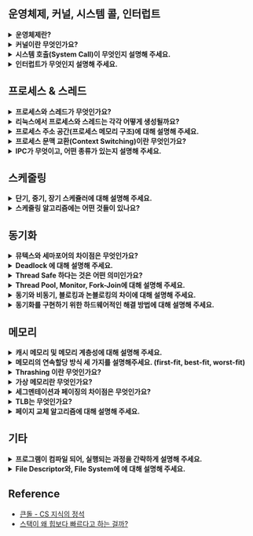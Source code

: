 <!--
<details>
  <summary><b></b></summary>

  ---
  
  <details>
    <summary></summary>
  </details>

  ---
</details>
-->

## 운영체제, 커널, 시스템 콜, 인터럽트

<details>
  <summary><b>운영체제란?</b></summary>

  - 사용자에게 편리한 인터페이스 환경을 제공하고 컴퓨터 시스템의 자원을 효율적으로 관리하는 일종의 소프트웨어입니다.
  - 예를 들어, 관리자 역할을 하는 운영체제의 커널이 프로그램을 메모리에 올려 프로세스로 만들면 일꾼인 CPU가 이를 처리합니다.

  ---

  <details>
    <summary>운영체제가 왜 필요할까요?</summary>

    - 컴퓨터 자원을 보호하기 위해 필요합니다.
      - 운영체제를 통해 자원을 관리하고 접근합니다. 즉, 사용자가 자원에 직접적으로 접근하는 것을 막음으로써 보호합니다.
    - 기능 추가 및 성능 향상을 위해 필요합니다.
      - 운영체제가 있으면 다양한 응용 프로그램을 사용할 수 있습니다. 예를 들어, 운영체제로 성능 향상을 위해 새로운 기능을 쉽게 추가할 수 있습니다.
    - 편리한 인터페이스 환경을 제공받기 위해 필요합니다.
    - 사용 규칙의 역할을 수행하기 위해 필요합니다.
      - 컴퓨터가 발전하면서 여러 작업을 동시에 할 수 있는 컴퓨팅 환경이 조성되어 사용 규칙이 필요해졌습니다.
  </details>  
  <details>
    <summary>운영체제의 역할이 무엇인가요?</summary>

    - 자원 관리 : 효율성
      - 여러 응용 프로그램이 자원을 요청하면 적절한 순서로 배분하고 회수하여 자원을 효율적으로 관리합니다.
      - 예시 : 리소스 관리, I/O 시스템 관리, CPU 관리(스레드에 CPU를 시분할로 할당), 메모리 관리(모든 프로세스에 공평하게 메모리를 할당)
    - 자원 보호 : 안정성
      - 사용자 및 응용 프로그램이 CPU, 메모리 등에 대해 직접 접근하는 것을 막습니다.
    - HW 인터페이스 제공 : 확장성
      - 마우스, 키보드 등을 복잡한 과정없이 사용할 수 있도록 합니다.
    - SW 인터페이스 제공 : 편리성
      - OS를 편리하게 사용하기 위해 제공됩니다.
      - Ex) Window GUI 등
  </details>
  <details>
    <summary>운영체제 종류는 무엇이 있을까요?</summary>

    - 운영체제는 앞단에 어떤 인터페이스를 두냐에 따라 GUI, CUI로 나뉠 수 있습니다.

    - GUI (Graphical User Interface)
      - 그래픽을 사용하여 컴퓨터와 상호 작용하는 인터페이스입니다.
      - 즉, 사용자가 전자 장치와 상호 작용할 수 있도록 하는 사용자 인터페이스의 한 형태입니다.
      - 단순 명령어 창이 아닌 아이콘을 마우스로 클릭하는 등의 단순한 동작으로 컴퓨터와 상호 작용할 수 있도록 해줍니다.
      - Ex) windowOS, macOS 등의 현대의 OS
    - CUI (Character Use Interface)
      - 사용자가 키보드만을 사용하여 문자를 기반으로 컴퓨터와 상호 작용하는 인터페이스입니다.
      - 즉, 그래픽이 아닌 명령어로 처리하는 인터페이스입니다.
      - Ex) MS-DOS (1994년 단종), chatGPT도 CUI라 할 수 있습니다.
  </details>

  ---
</details>
  
<details>
  <summary><b>커널이란 무엇인가요?</b></summary>

  - 운영체제의 핵심 부분이자 시스템 콜 인터페이스를 제공합니다.
  - 예를 들어, 보안, 메모리, 프로세스, 파일 시스템, I/O 디바이스, I/O 요청 관리 등 운영체제의 중추적인 역할을 합니다.

  ---

  <details>
    <summary>커널의 역할은 무엇이 있을까요?</summary>

    - OS의 역할은 OS의 커널이 담당합니다. 즉, OS 역할이 커널 역할이라 할 수 있습니다.
      - CPU 스케줄링 및 프로세스 관리 : CPU를 어떤 프로세스 할당할 지, 혹은 프로세스 생성/삭제/자원 할당/반환을 관리합니다.
      - 메모리 관리 : 한정된 메모리를 어떤 프로세스에 얼만큼 할당할 지 관리합니다.
      - 디스크 파일 관리 : 디스크 파일을 어떤 방법으로 보관할 지 관리합니다.
      - I/O 디바이스 관리 : 마우스, 키보드 등과 같은 I/O 디바이스들과 컴퓨터 간에 데이터를 주고 받는 것을 관리합니다.
  </details>
  <details>
    <summary>운영체제와 커널의 차이점은 무엇인가요?</summary>

    - 운영체제는 시스템 전체를 관리하고 사용자와 응용 프로그램에 다양한 서비스를 제공합니다.
    - 커널은 운영체제의 핵심 부분으로 하드웨어와 직접적으로 상호 작용하여 시스템 기능을 제공하고 관리합니다.
    - 즉, 운영체제 전체가 컴퓨터 부팅 시 반드시 실행되어야 하는 것은 아니지만, 커널은 반드시 실행되어야합니다.
  </details> 
  <details>
    <summary>커널 함수란?</summary>

    - 커널 내부에 있는 여러 함수들을 뜻하는 것으로 네이티브 함수를 말합니다.
    - 이 커널 함수들은 System Call(호출)을 통해 사용자 프로그램이 커널 함수를 호출할 수 있습니다. 
    - 예를 들어, 프로세스를 종료하는 kill() 함수를 호출 시, 시스템 콜을 거쳐 커널 함수가 호출되고 프로세스가 종료됩니다.
    - 이처럼, 커널 함수는 운영 체제의 안정성과 기능에 큰 영향을 미칩니다.
  </details>
  <details>
    <summary>커널 유형은 무엇이 있을까요?</summary>

    - 단일형 구조 커널(모놀리식)
      - 초창기 OS 구조로 기능들이 단일의 모듈로 구성되어 있습니다.
      - 즉, 모든 시스템 서비스를 하나의 큰 프로세스 내에서 실행합니다.
      - Ex) MS-DOS, VMS, 초기 UNIX
      - 장점
        - 모듈 간의 통신 비용이 줄어 효율적인 운영이 가능합니다.
      - 단점
        - 버그나 오류를 처리하기 어렵습니다.
        - 기능 간 상호 의존성이 높아 작은 결함이 시스템 전체로 확산될 수 있습니다.
        - 수정이 어려워 이식성이 낮습니다.
        - 현대의 OS는 크고 복잡해 단일형으로 구현하기 어렵습니다.
    - 계층형 구조 커널
      - 단일형 구조 커널의 발전된 형태로 비슷한 기능의 모듈을 하나의 계층으로 묶어 계층 간의 통신을 통해 OS를 구현한 커널입니다.
      - 장점
        - 버그나 오류가 생길 경우 해당 계층만 수정하면 되기 때문에, 디버깅이 쉽습니다.
        - Window를 비롯한 현대 OS는 이 구조로 구현되어 있습니다.
    - 마이크로 구조 커널
      - 계층형 구조의 접근 방식과 반대로 개발된 커널로 가장 기본적인 기능만 제공합니다.
      - 즉, 최소한의 기능만을 제공하며 대부분 서비스가 사용자 영역에 구현되어 있으며, 
        각 모듈 간의 정보 교환은 프로세스 간 통신을 통해 이루어집니다.
      - 장점
        - 각 모듈이 독립적으로 작동하기 때문에, 하나의 모듈에 문제가 있어도 전체 OS가 멈추지 않습니다.
        - 커널이 가벼워 CPU 용량이 작은 시스템에도 적용이 가능합니다.
  </details> 
  
  ---
</details>
<details>
  <summary><b>시스템 호출(System Call)이 무엇인지 설명해 주세요.</b></summary>

  - 시스템 콜은 OS가 커널에 접근하기 위한 인터페이스입로 소프트웨어 인터럽트인 Trap의 한 종류입니다.
  - 예를 들어, 사용자 프로그램이 OS의 서비스를 받기 위해 커널 함수를 호출할 때, 시스템 콜을 거쳐 호출하도록 설계되어 있습니다.
    - 시스템 콜은 커널 영역의 기능을 사용자 모드가 사용 가능하게 해줍니다.
    - 프로세스가 하드웨어에 접근해서 필요한 기능을 할 수 있게 해줍니다.
    - Ex) 프로세스 관리(생성/삭제 등), 파일 관리, 디바이스 관리, 시간/날짜 관련 시스템, 프로세스 간 통신 등을 위해 시스템 콜을 거쳐 커널 함수 호출합니다.
  - 즉, OS는 다양한 서비스들을 수행하기 위해 하드웨어를 직접 관리하고 응용 프로그램은 OS가 제공하는 인터페이스인 시스템 콜을 통해서만 자원을 사용할 수 있습니다.
  
  ---

  <details>
    <summary>우리가 사용하는 시스템 콜의 예시를 들어주세요. </summary>
    
    - 'open', 'close' : 파일을 열거나 닫는 시스템 콜입니다.
    - 'fork', 'exit' : 프로세스를 생성하거나 종료하는 시스템 콜입니다.
    - 'malloc', 'free' : 메모리를 할당하거나 해제하는 시스템 콜입니다.
  </details> 
  <details>
    <summary>시스템 콜의 장점은 ?</summary>

    - 유저 프로그램이 복잡한 파일 시스템, 프로세스 관리 등의 내부 동작을 몰라도 됩니다.
      - 시스템 콜은 하나의 추상화 계층이기 때문에, 네트워크 통신이나, DB와 같은 낮은 단계의 영역 처리에 대한 부분을 많이 신경쓰지 않고 프로그램을 구현할 수 있습니다.
      - 즉, 유저 프로그램은 시스템 콜을 기반으로 커널과 분리 됩니다.
    - 운영체제의 관리 하에 프로그램이 운영되므로 시스템의 안정성과 보안이 강화됩니다.
      - 예를 들어, 공격자가 만든 카메라 앱 프로그램이 아무런 제약 없이 접근 가능할 때, 카메라에 관련한 메모리 등이 오염되어 의도와는 상관없이 사생활이 노출될 수 있습니다.
      - 반대로, 시스템 콜은 유저 모드에서 시스템 콜로만 커널 모드에 진입할 수 있는 단 하나의 통로 역할을 하기 때문에, 컴퓨터 자원에 대한 직접적인 접근을 차단하여 보호할 수 있습니다.
  </details> 
  <details>
    <summary>시스템 콜이, 운영체제에서 어떤 과정으로 실행되는지 설명해 주세요. </summary>

    1. 사용자 프로세스가 시스템 콜을 호출하면, trap이 걸리면서 mode bit 값이 1에서 0으로 바뀝니다. 즉, 유저모드에서 커널모드가 됩니다.
    2. 이때, 커널은 내부적으로 시스템 콜을 구분하기 위해 기능별로 고유 번호를 할당하고 해당 번호에 제어 루틴의 정의하고 있기 때문에,
       커널은 요청받은 시스템 콜에 대응하는 고유 번호를 확인하고 그에 맞는 서비스 루틴을 호출합니다.
    3. 작업 완료 후 다시 사용자 모드로 전환됩니다. 즉, mode bit도 0에서 1로 바뀝니다.
  </details>  
  <details>
    <summary>운영체제의 Dual Mode에 대해 설명해 주세요.</summary>

    - 운영체제를 보호하기 위한 기법입니다. 예를 들어, 사용자에게 시스템 자원에 대한 제한을 걸지 않을 경우 사용자가 중요한 HW 자원을 망가뜨리 위험이 생기는데, 이를 보호하기 위한 기법입니다.
    - 이는 `mode bit`를 참고해서 유저 모드와 커널 모드로 구분합니다. 이때, mode bit가 1이면 유저 모드이고 0이면 커널 모드입니다.
      - 유저 모드(mode bit 1) : 유저가 접근할 수 있는 영역을 제한적으로 둬서 컴퓨터 자원에 함수로 침범하지 못하는 모드입니다.
      - 커널 모드(mode bit 0) : 모든 컴퓨터 자원에 접근할 수 있는 모드입니다.  
  </details>
  <details>
    <summary>시스템 콜 혹은 인터럽트가 발생했을 때, Dual Mode 흐름을 말해보세요.</summary>
  
    1. 유저 모드에서 프로세스가 실행됩니다.
    2. 실행 중 프로세스가 시스템 콜을 호출합니다.
    3. 커널 모드로 전환됩니다.
    4. 작업을 수행합니다.
    5. 작업 완료 후 다시 유저 모드로 전환됩니다.
  </details>
  <details>
    <summary>왜 유저모드와 커널모드를 구분해는 이유가 무엇일까요?</summary>

    - 시스템을 보호하기 위해 구분합니다. 즉, 의도치 않거나 악의적으로 호출을 막아 시스템 내부 데이터를 보호하기 위해 구분합니다.
  </details>  
  <details>
    <summary>서로 다른 시스템 콜을 어떻게 구분할 수 있을까요?</summary>

    - 커널은 내부적으로 각각의 시스템 콜을 구분하기 위해 고유한 이름, 매개변수, 시스템 콜 번호, 시스템 콜 번호에 해당하는 서비스 루틴 등을 가집니다.
      - 시스템 콜 이름(고유) : open, read, write와 같이 고유한 이름
      - 매개변수 : 매개변수의 종류와 값에 따라 시스템 콜이 어떤 동작을 수행하는 지 구분 가능합니다. (Ex) open: 파일 경로와 옵션을 매개변수로 전달, fork: 새로운 프로세스를 생성하는데 필요한 정보를 매개변수로 전달
  </details>  
  <details>
    <summary>우리가 사용하는 Java에서 시스템 콜을 어떻게 사용하는지 자유롭게 설명해주세요. (답변 부족)</summary>

    - Java는 시스템 콜을 사용하기 위해 JNI를 통하여 네이티브 메서드를 활용하는 것으로 알고 있습니다.
  </details> 
  
  ---
</details>

<details>
  <summary><b>인터럽트가 무엇인지 설명해 주세요.</b></summary>

  - 즉각적인 주의가 필요한 이벤트를 나타내는 외부 장치 혹은 SW 내부에서 CPU로 전송하는 신호를 말합니다. 신호를 받은 CPU에서 실행 중인 프로세스를 중단하고 임시로 미리 결정된 위치로 제어권을 전달합니다. 즉, 이벤트가 발생했을 때 CPU가 이에 응답할 수 있도록 합니다. 이는 폴링으로 주변 장치를 주기적으로 확인할 필요가 없어져서 프로세서의 효율성도 향상시킵니다.
  - 쉽게 말해, 인터럽트는 프로그램 실행 도중에 예기치 않은 상황이나 급한 작업이 발생할 경우, 현재 실행 중인 작업을 일시 중단 후, 발생된 상황을 우선처리한 후 실행 중이던 작업으로 복귀해 계속 처리하는 것을 말합니다. 즉, 현재 실행 중인 작업을 즉시 중단하고 발생한 상황에 대한 우선처리가 필요함을 CPU에 알리는 것입니다.

  ---

  <details>
    <summary>인터럽트가 왜 필요할까요?</summary>

    - 대부분의 컴퓨터는 한 개의 CPU를 사용하므로 한 순간에는 하나의 일 밖에 처리할 수 없습니다.
    - 때문에, 어떤 일을 처리하는 도중 우선 순위가 급한 일을 처리할 필요가 있을 때, 대처하기 위해 필요합니다.
  </details>
  <details>
    <summary>트랩(Trap)이란?</summary>

    - 트랩은 SW 인터럽트(=내부 인터럽트, 동기적 인터럽트)를 말합니다.    
    - 이때 SW 인터럽트는 비자발적과 자발적인 System Call로 나뉩니다.
      - Exception(비자발적) : 오버플로, 언더플로, I/O 장치에 의한 인터럽트, 0으로 나눗셈한 경우 등
      - System Call(자발적) : 프로그램이 커널 함수를 호출하는 경우              
  </details>
  <details>
    <summary>인터럽트 핸들러 함수(ISR; Interrupt Service Routine)란?</summary>

    - 인터럽트 발생 시, 이를 핸들링하기 위함 함수를 말합니다.
    - 이는 리눅스에서 `request_irq()`를 통해 인터럽트 핸들러 함수로 등록할 수 있습니다.
  </details>
  <details>
    <summary>인터럽트는 어떻게 처리하나요?</summary>

    1. 프로세스 실행 : CPU가 메모리에 있는 명령어를 순차적으로 실행하다가, 
    2. 인터럽트 요청 : 중간에 HW 혹은 SW 이벤트에 의해 인터럽트 요청 시, 
    3. 프로세스 중단 : CPU가 현재 실행 중인 프로세스를 중단하고 
    4. 상태 보존 : PCB에 해당 작업 상태를 저장합니다.
    5. 서비스 루틴 : Interrupt Vector에서 ISR(Intterrupt Handler)를 찾습니다.
    6. 프로세스 인터럽트 : 찾은 ISR을 수행해 특정 명령어를 실행합니다.
    7. 상태 복원 : 실행 완료 후 상태 복구 명령어가 실행되어 저장해둔 PCB 등을 복원하고 
    8. 실행 재개 : CPU는 다시 메모리에 있는 명령어를 순차적으로 실행합니다. 이때, 이전에 실행 중이던 프로그램이 실행될 수도 있지만, Ready Queue의 가장 앞에 있던 프로그램이 다시 올라갈 수도 있습니다.
      
    - PCB(Process Control Block) : 수행 중이던 PC, 메모리 주소, 레지스터, HW 상태 등이 저장됩니다.
    - PC(Program Counter) : 다음에 실행할 명령어의 주소
    - Interrupt Vector : 인터럽트 유발한 장치를 위한 ISR의 주소 배열. 즉, 인터럽트 핸들러 함수가 모여 있는 곳.
    - ISR(Interrupt Handler Function) : 해당 인터럽트를 처리하기 위한 코드 집합. 즉, 인터럽트를 핸들링하기 위한 함수
      - 만약, ISR을 수행할 때, 우선순위가 더 높은 인터럽트 발생 시, 재귀적으로 과정을 수행합니다.
      - ISR 내에서는 다른 인터럽트가 발생하지 않도록 인터럽트 플래그를 사용해 중첩된 인터럽트를 방지합니다.
    - Context : 프로세스와 관련된 정보의 집합
      - CPU Register Context : CPU(프로세서) 내부에 위치
      - Code & Data, Stack, PCB : 메모리에 위치.
  </details>  
  <details>
    <summary>Polling 방식에 대해 설명해 주세요.</summary>
    
    - 폴링은 특정 주기를 갖고 해당 주기마다 처리를 위한 시그널이 들어왔는지 체크합니다.
      따라서 커널과 같은 인터럽트 핸들러가 필요하지 않습니다.
    - 단, 시스템 리소스를 많이 소비하기 때문에 구현 시, 시스템의 성능 저하 원인이 되기도 합니다.
      따라서 오늘날의 다양한 프로세스를 처리하기에는 적합하지 않습니다.

    - 인터럽트
      - CPU가 아닌 주변의 I/O 장치가 대신 I/O 해주는 방식입니다.
        때문에 데이터의 I/O 이루어지는 동안 CPU는 다른 작업을 할 수 있습니다.
      - CPU의 작업과 저장장치의 데이터 이동을 독립적으로 운영할 수 있어서 시스템 효율을 높입니다.
      - 현대 운영체제는 인터럽트 기반의 시스템을 사용합니다.
  </details>  
  <details>
    <summary>HW/SW 인터럽트 혹은 외부/내부 혹은 비동기적/동기적 인터럽트에 대해 설명해 주세요.</summary>

    - 안터럽트에는 HW 인터럽트와 SW 인터럽트가 있고 SW 인터럽트는 비자발적인 예외와 자발적인 System Call로 나뉩니다.

     - HW 인터럽트 (=외부 인터럽트, 비동기적 인터럽트)
       - 일반적으로 인터럽트를 부르는 것으로 CPU 외부로부터 인터럽트 요구신호에 의해 발생되는 인터럽트를 말합니다. 때문에 외부 인터럽트라고도 합니다.
       - 다른 하드웨어 장치가 실행 중인 명령어와는 무관하게 생성하는 인터럽트이기 때문에 비동기적 인터럽트라고도 합니다.
       - Ex) 정전/전원의 이상, CPU의 기능 오류 및 기계의 착오, I/O 인터럽트(입출력 오류, I/O 디바이스의 데이터 전송 등), 외부 신호 인터럽트(I/O 장치가 아닌 오퍼레이터나 타이머에 의한 인터럽트)          
     - SW 인터럽트 (=내부 인터럽트, 동기적 인터럽트, Trap)
       - 프로그램 내부에서 발생하는 것을 말합니다. 때문에 내부 인터럽트라고도 합니다.
       - 프로세스 오류/종료/시작 등을 기반으로 프로세스에서 발생하는 인터럽트를 말합니다. 즉, 프로세스가 실행 중인 명령어로 인해 발생하기 때문에 동기적 인터럽트라고도 부릅니다.
       - Ex) 잘못된 명령 및 잘못된 데이터 사용, Division By Zero, 오버플로우/언더플로우, 기타 프로그램 Exception 등
  </details>
  <details>
    <summary>동시에 두 개 이상의 인터럽트가 발생하면, 어떻게 처리해야 하나요?</summary>

    - 운영체제에서 사용되는 인터럽트 처리 메커니즘에 따라 정확한 동작이 달라질 수 있지만 주로 아래와 같은 동작으로 처리합니다.
      - 인터럽트 우선순위 할당 : 가장 높은 우선순위를 가진 인터럽트를 처리합니다.
      - 인터럽트 마스킹 : 인터럽트 처리 중 다른 인터럽트를 일시적으로 비활성화하여 우선순위를 선점하지 못하도록 방지할 수 있습니다.
      - 인터럽트 큐, 버터 : 받은 순서대로 대기 중인 인터럽트를 처리하고 처리 순서를 관리합니다.
  </details>
  <details>
    <summary>HW 인터럽트와 SW 인터럽트 중 어떤 것이 우선순위가 높나요?</summary>

    - 보통 HW 인터럽트가 높은 것으로 알고 있습니다.
    
    1. 전원 이상
    2. 기계 착오
    3. 외부 신호
    4. I/O
    5. 명령어 에러
    6. 프로그램 검사
    7. SuperVisor Call
  </details>

  ---
</details>
  
## 프로세스 & 스레드

<details>
  <summary><b>프로세스와 스레드가 무엇인가요?</b></summary>

  - 프로세스
    - 컴퓨터의 메모리에 올라가 실행 중인 프로그램을 의미합니다.
    - 즉, 프로그램이 메모리에 올라가면 프로세스가 되는 인스턴스화가 일어나고 이후 OS의 CPU 스케줄링에 따라 CPU가 프로세스를 실행합니다.
  - 스레드
    - 스레드는 프로세스 내 작업의 실행 흐름 단위입니다. 즉, 프로세스의 실행 가능한 가장 작은 단위입니다.
    - 즉, 프로세스는 여러 스레드를 가질 수 있습니다.
  
  ---

  <details>
    <summary>프로그램과 프로세스, 스레드의 차이에 대해 설명해 주세요.</summary>

    - 프로그램
      - 사용자가 원하는 일을 처리할 수 있도록 프로그래밍 언어를 사용해 올바른 수행절차를 표현해놓은 명령어들의 집합입니다.
      - 컴퓨터에서 어떤 작업을 위해 실행할 수 있는 정적인 상태의 파일로 메모리에 적재되기 전 상태의 파일입니다.
    - 프로세스
      - 각 프로세스는 OS로부터 필요한 자원을 할당 받습니다. 즉, 운영체제가 메모리 등의 필요한 자원을 할당해준 실행 중인 프로그램을 말합니다.
      - 각 프로세스는 독립적으로 Code/Text, Data, Stack, Heap 영역을 관리합니다.
      - 독립적으로 관리하기 때문에, 동기화 문제 등은 발생하지 않지만, 다른 프로세스의 자원에 접근하기 위해 프로세스간 통신(IPC)을 사용해야 합니다.
    - 스레드
      - 각 스레드는 프로세스가 할당받는 자원을 이용합니다. 즉 프로세스 내에서 작업을 수행하는 실행 단위로 하나의 프로세스에 여러 스레드가 있습니다.
      - 각 스레드는 Code/Text, Data(전역 변수 등), Heap 영역을 공유하고 Stack(지역 변수 등) 영역, 스레드 실행 환경 정보를 독립적으로 관리합니다.
      - 각 스레드는 메모리를 공유하지만, 이로 인해 동기화, 데드락 등의 문제가 발생할 수 있습니다.
  </details> 
  <details>
    <summary>멀티 프로세스와 멀티 스레드의 차이점을 설명해주세요.</summary>

    - 멀티 프로세스
      - 하나의 프로그램을 여러 개의 프로세스로 나눠 사용하는 것을 말합니다. 즉, 2개 이상의 프로세서나 코어를 사용하는 경우입니다.
      - 각 프로세스가 OS에게 독립적으로 자원을 할당받아 서로의 메모리에 침범하지 않습니다.
      - 독립적인 영역을 가져 안정적입니다. 즉, 각 프로세스에 문제가 발생해도 다른 프로세스에 영향을 주지 않습니다.
      - 서로 독립된 메모리를 가지기 때문에, 서로 메모리를 공유하기 위해 IPC(Inter Process Communication) 기법을 사용해야 합니다. 이 과정에서 추가적인 설비가 필요하고 다소 비효율적입니다.
      - 서로 독립된 메모리를 가져 Context Switching(문맥 교환) 발생 시, 시간이 오래 걸립니다.
    - 멀티 스레드
      - 하나의 프로세스가 여러 스레드를 갖고, 각 스레드가 서로 다른 작업들을 수행하는 것을 말합니다.
      - 프로세스를 추가적으로 생성하지 않기 때문에, 비용 측면에서 효율적입니다.
      - 스레드는 동일한 프로세스 내 자원을 공유하기 때문에 프로세스에 비해 효율적입니다. 단, 동기화 처리가 필요한 상황이 생길 수 있습니다.
      - 하나의 스레드에 문제가 생기면 프로세스 전체에 문제가 발생할 수 있습니다.
  </details> 
  <details>
    <summary>멀티 프로세스, 멀티 스레드 중 어떤 것을 선택하는 게 좋을까요?</summary>

    - 대부분의 경우 멀티 스레드를 선택할 것 같습니다.
    - 멀티 프로세스의 경우 멀티 프로세스를 시작하기 위해 여러 프로세스를 생성해야 하기 때문에 비용이 많이 발생합니다.
    - 또한 각 프로세스가 독립적이기 때문에 스레드의 Context Switching 과정보다 프로세스의 Context SWitching 과정에서 비교적 많은 비용이 발생할 것입니다.
    - 그리고 스레드의 자원 공유 방식이 프로세스의 IPC 기법보다 더 빠르고 효율적이기 때문에 멀티 스레드를 선택할 것 같습니다.
  </details>
  <details>
    <summary>크롬의 경우 멀티 프로세스 구조를 택했는데, 그 이유는 무엇일까요?</summary>
    
    - 멀티 스레드라면 각각의 크롬 탭에서 문제가 발생하거나 확장 중에 문제가 발생하면 전체 브라우저에 영향이 갈 수 있습니다.
    - 크롬은 특정 탭이 전체 브라우저에 영향이 가지 않도록 하기 위해 서로 다른 프로세스로 분리시켜 관리한다고 생각합니다.
  </details>
  <details>
    <summary>PCB(Process Control Block)가 무엇인가요?</summary>

    - CPU가 프로세스를 실행할 때 필요한 중요 정보들을 보관하는 자료구조입니다. 즉, 프로세스에 대한 메타데이터를 저장하는 블록입니다.
    - 모든 프로세스는 고유한 PCB를 갖는데, 프로세스 생성 시 PCB도 함께 생성되고 프로세스 완료 시, PCB도 함께 삭제됩니다.

    - PCB에 저장되는 정보 (구조)
      - 프로세스 상태 : New, Ready, Running, Wait, Terminated 등
      - 프로세스 구분자 (PID) : 각 프로세스의 고유 식별 변호
      - 프로그램 카운터 (PC) : 다음에 실행될 명령어의 위치 값. 예를 들어, Context Switching을 할 때, 어디부터 다시 실행해야하는 지 알려줍니다.
      - CPU 레지스터 및 일반 레지스터 정보 : 프로세스를 실행하기 위해 저장해야 할 레지스터 정보
      - CPU 스케줄링 정보 : 우선 순위, 최종 실행 시간, CPU 점유 시간 등의 정보
      - 메모리 관리 정보 : 프로세스 주소 공간 정보
      - I/O 상태 정보 : 프로세스에 할당된 I/O 장치 목록, 열린 파일 목록 등 
      - 프로세스 계정 정보 : Page Table, Scheduling Queue Pointer, 소유자, 부모 등
      - Stack Pointer : 부모/자식 프로세스에 대한 포인터, 프로세스가 위치한 메모리 주소에 대한 포인터, 할당된 자원에 대한 포인터 정보. 
                        함수 호출 시 스택의 가장 위쪽 데이터의 위치를 가리킵니다.
  </details>
  <details>
    <summary>그렇다면, 스레드는 PCB를 갖고 있을까요?</summary>

    - 스레드는 프로세스 내부에 있으므로 PCB를 가지지 않고 TCB(Thread Control Block)를 가집니다.
    - TCB는 스레드와 관련된 정보만 가지기 때문에, PCB보다 적은 데이터를 가집니다.
    - TCB는 스레드가 생성될 때마다 생성되고 스레드 종료 시, 해제됩니다.
    - TCB는 보통 Linked List로 구현되어 있는 것으로 알고 있습니다.

    - TCB에 저장되는 정보 (구조)
      - 스레드 ID (TID) : 각 스레드의 고유 식별 번호
      - 스레드 상태 : 순서열 레지스터, 스택 포인터, 프로그램 카운터 (PC)
        - 순서열 레지스터 : 명령의 진행 상태
        - 스택 포인터 : 스레드 함수 호출 시 저장되는 곳이 스택이라 실행 흐름을 저장하는 데 필요
        - 프로그램 카운터 (PC) : 스레드 내에서 실행될 다음 명령어의 주소
      - 스케줄링 정보
      - PCB에 대한 포인터 : 해당 스레드를 포함하는 프로세스에 대한 포인터
  </details> 
  <details>
    <summary>프로세스 상태에 대해 설명해주세요.</summary>

    - Create/New (생성 상태)
      - 프로세스가 생성 중인 상태를 의미합니다.
      - 이때, 프로세스를 생성하기 위한 여러 작업(Ex: PCB 생성)과 장기 스케줄러 승인 등의 과정을 밟습니다.
      - Ex) `fork()`, `exec()`
    - Ready (준비 상태)
      - 생성된 프로세스가 CPU 스케줄러로부터 CPU 소유권을 얻을 때까지 기다리는 상태입니다.
      - CPU가 하나인 경우 컴퓨터는 한 번에 하나의 프로세스만 실행할 수 있어서 기다리는 상태입니다.
      - 실제로 CPU 자원을 어떤 프로세스에게 줄 지에 대한 알고리즘도 다양합니다.
    - Running (실행 상태)
      - 프로세스가 CPU를 얻어 실제 작업을 수행하는 상태입니다. (명령어들이 실행되고 있는 상태)
      - 즉, CPU 소유권을 얻고 메모리를 할당받아 수행 중인 상태로 `CPU Burst`가 일어났다고 합니다.
    - Wait/Blocked (대기 상태)
      - 어떤 이벤트가 발생한 후 프로세스가 중단된 상태입니다. 즉, 프로세스가 어떤 이벤트가 발생하기를 대기하는 상태입니다.
      - 이는 작업의 효율성을 위해 OS에 추가된 상태로 CPU가 주어져도 당장 작업을 수행할 수 없는 상태입니다.
      - 예를 들어, 프린트 인쇄 버튼으로 인한 I/O 요청 인터럽트가 발생한 경우가 있습니다. 즉, 실행 상태의 프로세스가 I/O을 요구한 경우입니다.
    - Terminated/Exit (완료 상태)
      - 프로세스가 작업을 마친 후 해당 프로세스에 대한 자원을 반납하고 PCB가 삭제되는 상태를 말합니다.
      - 종료는 자연스럽게 종료되는 상황도 있지만, 부모 프로세스가 자식 프로세스를 강제적으로 종료시켜 비자발적 종료되는 경우(Abort)도 있습니다. 

    [상세]
    - Ready Suspended (준비 중단 상태)
      - 메모리 부족으로 일시 중단된 상태입니다.
      - 즉, Ready Queue가 꽉찬 상태입니다.
    - Blocked Suspended (일시 중단 상태)
      - 중단 상태에서 프로세스가 실행되려고 했는데, 또 다시 메모리 부족으로 일시 중단된 상태를 말합니다. 

    [흐름 예시]
    1. New -> Ready : 생성 완료 시, OS 커널에 존재하는 Ready Queue에 올라갑니다.
    2. Ready -> Running : Ready Queue에 있는 프로세스들을 OS가 프로세스 스케줄링 알고리즘에 의해 Running 상태로 가야할 프로세스를 CPU로 할당합니다.
    3. Running -> Waiting : 현재 Running 상태에 있는 프로세스 A에서 I/O 이벤트가 발생하여 프로세스 A가 대기합니다.
    4. Running -> Ready : I/O 이벤트가 종료된 프로세스 A가 다시 Ready Queue에 올라갑니다. (이후 다시 2번으로)
    5. Running -> Terminated : 프로세스 A의 작업이 완료됩니다.
    6. Ready -> Waiting : 이 모든 과정에서 하나의 작업을 매우 짧은 시간 동안 처리 후 다른 작업으로 넘어가는 것을 반복합니다. 겉으로 보기엔 동시에 실행되는 것처럼 보입니다. (Cuncurrency)
  </details>
  
  ---
</details>

<details>
  <summary><b>리눅스에서 프로세스와 스레드는 각각 어떻게 생성될까요?</b></summary>

  - 부모 프로세스
    - 리눅스는 부팅될 때 부트로더에서 커널을 작동합니다.
      - 부트로더: OS가 시동되기 전에 미리 실행되면서 커널이 올바르게 시동되기 위해 필요한 관련 작업을 마무리하고 최종적으로 OS를 시동시키기 위한 목적을 가진 프로그램.
    - 작동된 커널이 init 프로세스를 실행합니다.
      - init 프로세스: 모든 프로세스의 부모 프로세스입니다.
  - 자식 프로세스
    - 대부분 fork() 혹은 exec() 시스템 콜 함수를 사용해 자식 프로세스를 생성합니다.
      - `fork()` : 부모 프로세스와 동일한 정보(PCB)를 갖는 자식 프로세스를 만드는 시스템 콜입니다.
      - `exec()` : 해당 함수로 호출된 부모 프로세스를 새로운 정보로 덮어버려 다른 작업을 하는 자식 프로세스를 만드는 시스템 콜입니다.
  - 스레드
    - `pthread_create()` 시스템 콜 함수를 사용해 생성합니다.
      - 같은 프로그램 내에서 작은 작업을 처리하는 데 fork()를 통해 부모와 동일한 자식 프로세스를 생성하는 것은 비용이 많이 발생합니다.
      - 반면, 스레드는 부모 프로세스의 PCB 정보를 가지고 있기 때문에, 해당 시스템 콜 함수로 부모 프로세스와 같은 정보에 적은 비용으로 접근해 필요한 작업만 처리가 가능합니다.

  ---

  <details>
    <summary>자식 프로세스가 상태를 알리지 않고 죽거나, 부모 프로세스가 먼저 죽게 되면 어떻게 처리하나요?</summary>

    - 좀비 프로세스 (Zombie Process)
      - 자식 프로세스가 부모 프로세스에게 상태를 알리지 못하고 죽으면, 자식 프로세스는 좀비 프로세스가 됩니다. 
      - 이를 위해 커널은 자식 프로세스가 종료되어도 최소한의 정보(PID, 종료 상태 등)을 남겨두기 때문에, wait() 함수를 통해서 좀비 프로세스들을 회수할 수 있습니다.
      - 즉, 좀비 프로세스는 다른 말로 부모 프로세스가 wait()를 호출하지 못한 상태로 자식 프로세스가 먼저 죽은 상황이라고 할 수 있습니다.
      - 만약 부모 프로세스가 wait()를 오랫동안 호출하지 않아 메모리가 남아있는 경우 결국 자원 낭비를 야기하고 최악에는 리소스의 유출을 야기할 수 있으니 꼭 처리해야 합니다.
    - 고아 프로세스 (Orphan Process)
      - 부모 프로세스가 자식 프로세스보다 먼저 죽은 경우 자식 프로세스들은 고아 프로세스가 됩니다. 즉, 고아 프로세스들은 종료 상태를 확인하거나 회수할 수 없습니다.
      - 하지만 다행히 OS는 고아 프로세스를 허용하지 않기 때문에, 부모 프로세스가 먼저 종료되면 자식 프로세스들은 새로운 부모 프로세스로 init이 설정됩니다.
      - 이 init 프로세스는 자식 프로세스가 종료될 때까지 기다린 후 wait 함수를 호출합니다. 즉, 고아 프로세스들이 좀비 프로세스가 되는 것을 방지합니다.
      - 고아 프로세스는 시스템이 프로세스가 종료될 때까지 추적해야해서 시스템 자원을 낭비할 수 있습니다. 즉, 성능 저하의 원인이 됩니다.
  </details> 
  <details>
    <summary>리눅스에서 데몬 프로세스(Daemon Process)에 대해 설명해 주세요.</summary>

    - 서비스 요청에 대해 응답하기 위해 오랫동안 실행 중인 백그라운드 프로세스를 말하는 것으로 부팅 시 자동으로 생성됩니다.
    - 즉, 백그라운드 프로세스 중 부모 프로세스의 고유 번호 즉, PPID가 1인 프로세스를 말합니다.
    - 데몬 프로세스는 사용자와 상호작용하지 않고 주로 시스템의 특정 기능을 지속해서 실행하거나 관리하는 데 사용됩니다.
  
    - 예시
      - 웹 서버, 네트워크 서비스, 로깅 서비스 등
      - 웹 서버: 서버에서 터미널을 통해 실행될 수 있지만 터미널을 통해 사용자와 대화할 필요는 없어서 백그라운드 프로세스로 만들어집니다.
    - 특징
      - 백그라운드에서 실행됩니다.
      - 주기적으로 시스템 작업(백업, 로깅, 네트워크 통신 등)을 수행하거나 관리하고 특정 서비스를 제공합니다.
      - 무한 루프 실행하여 지속적으로 요청을 처리하거나 시스템을 모니터링합니다.
      - init 프로세스의 자식 프로세스로 시작됩니다. 즉, 시스템 부팅 시 init 프로세스에 의해 시작되고 관리됩니다.
  </details> 
  <details>
    <summary>포그라운드 프로세스와 백그라운드 프로세스 개념을 설명해주세요.</summary>

    - 포그라운드 프로세스
      - 표준 I/O 장치를 통해 대화하는 프로세스를 말합니다.
      - 표준 I/O 장치 예시: 터미널, 키보드 
    - 백그라운드 프로세스
      - 입력 장치에 대해 터미널과의 관계를 끊은 모든 프로세스를 말합니다.
      - 즉, 키보드를 통해 사용자에게 입력받지 않고 스스로 동작하는 프로세스입니다.
  </details>
  <details>
    <summary>리눅스는 프로세스가 일종의 트리를 형성하고 있습니다. 이 트리의 루트 노드에 위치하는 프로세스에 대해 설명해 주세요.</summary>

    - 루트 노드에 위치한 프로세스는 init 프로세스입니다. 즉, 모든 프로세스의 부모 프로세스로 PID는 항상 1입니다. 최근에는 systemd라고도 부릅니다.
    - 이 init 프로세스는 리눅스가 부팅될 때 부트로더에서 작동된 커널이 실행시킵니다. 즉, 부팅 시 첫 번째로 생성되고 보통 종료될 때까지 Running 상태입니다.
    - init 프로세스는 시스템의 초기화 및 관리를 담당합니다. 예를 들어, 시스템 서비스의 시작/중지, 사용자 로그인/로그아웃 등의 작업을 말합니다.
    - 이 프로세스로부터 모든 시스템/사용자 프로세스가 파생됩니다.

    - 부트로더
      - OS가 시동되기 전에 미리 실행되어 커널이 올바르게 시동되도록 필요한 모든 작업을 마무리합니다.
      - 최종적으로 OS를 시동시키기 위한 목적을 가진 프로그램입니다.
  </details> 

  ---
</details>

<details>
  <summary><b>프로세스 주소 공간(프로세스 메모리 구조)에 대해 설명해 주세요.</b></summary>

  - 실행 중인 각 프로세스에 할당된 메모리 공간을 의미하는 것으로 각각 고유한 주소 공간을 가집니다.
  - OS는 프로세스에 위에서부터 Stack, Heap, Data, Code/Text 영역으로 메모리를 할당합니다.
  - 반면, 스레드 같은 경우엔 프로세스 내에서 독립된 Stack 영역을 할당받고 나머지 영역은 공유합니다. <br/>
    때문에, Data 영역에 있는 자원인 공유 데이터는 동시에 여러 스레드가 접근할 수 있어서 동기화가 필요합니다.

  ---

  <details>
    <summary>프로세스의 각 영역을 설명해주세요.</summary>

    - Stack 영역
      - 지역 변수, 함수 호출 정보(Ex: 매개변수)가 저장되는 영역입니다.
      - 이 영역은 일반적으로 컴파일 시, 크기가 결정됩니다. 즉, 정적으로 결정됩니다.
      - 단, 함수가 함수를 호출하는 등의 경우에 따라 런타임 시에 크기가 결정되기도 합니다. 즉, 동적으로 결정되기도 합니다.
      - 예를 들어, 이곳은 함수가 호출될 때마다 호출될 때의 환경 등의 정보가 계속해서 저장됩니다.
      - 또한 재귀 함수가 호출된다고 했을 때, 새로운 Stack 프레임이 매번 사용되어 함수 내의 변수 집합이 다른 인스턴스 변수를 방해하지 않습니다.
    - Heap 영역
      - 동적 할당을 통해 생성된 변수나 객체가 저장되는 영역입니다.
      - 즉, 동적 할당 시 사용되며 런타임 시, 크기가 결정됩니다.
      - 이곳은 malloc(), free() 함수를 통해 관리할 수 있습니다.
    - Data 영역 (Data & BSS)
      - 전역 변수, 정적 변수가 저장되는 영역입니다.
      - 이 영역은 Data와 BSS 영역으로 정적 할당에 관한 부분을 담당합니다.
      - 즉, 정적인 특징을 갖는 프로그램이 종료되면 사라지는 변수들이 관리되는 영역입니다.
      - BSS : 초기화되지 않은 변수들이 0으로 초기화되어 저장되는 곳입니다.
      - Data : 0이 아닌 특정 값으로 할당된 변수들이 저장되는 곳입니다.
    - Code 영역 (Text 영역)
      - 프로그램 명령어가 저장되는 영역입니다.
      - 즉, 프로그램에 내장된 소스 코드가 관리되는 영역으로 정적입니다.
      - 이는 수정 불가능한 기계어로 저장됩니다.
  </details>
  <details>
    <summary>다음과 같이 공간을 분할하는 이유가 있을까요?</summary>

    - 결론 : 각 역할을 분배하고 필요에 따라 데이터를 공유하여 메모리 사용량을 줄이기 위함이라 생각합니다.
    
    - 스택 영역 분리 이유
      - LIFO(후입선출) 구조를 이용해 함수 호출과 지역변수 관리가 쉽도록 설계되어 빠른 호출과 반환 작업이 가능합니다.
      - 구조화된 형태와 고정된 할당 패턴은 메모리 조각화와 할당 관련 문제를 예방하는 데 도움됩니다.
      - 스택은 작고 메모리 엑세스 패턴이 예측 가능하기 때문에, 캐시에 저장해두고 쓰기 좋습니다.
        즉 스택에 저장된 데이터는 프로세서의 캐시에 더 자주 존재하므로 메모리 엑세스 시간이 더 빠릅니다.
    - 힙 영역 분리 이유
      - 한 번의 함수 호출 범위를 넘어 지속되어야 하는 경우 동적 수명을 갖는 데이터를 관리하기 위해 필요합니다.
      - 힙을 사용하면 데이터를 구조화되지 않은 방식으로 할당/해제할 수 있으므로 다양한 크기의 데이터 구조를 관리하는 데, 유연성을 제공합니다.
    - 코드/텍스트 영역 분리 이유
      - 같은 프로그램에선 모두 같은 내용이기 때문에, 따로 관리하여 공유합니다.
      - 기계어만 들어있기 때문에, 다른 영역과 분리하는게 당연하다고 생각합니다.
    - 스택 영역과 데이터 영역 분리 이유
      - 스택 구조의 특성과 전역변수의 활용성을 위해 분리되었다고 생각합니다.
      - 스택 영역은 함수의 흐름을 관리하지만, 데이터 영역은 전역 변수와 Static 변수를 관리합니다.
      - 또한 각 스레드는 독립된 Stack 영역을 갖지만 Data 영역은 공유합니다. 즉, 각 스레드가 동일한 Data 공유함으로써 메모리를 절약할 수 있습니다.
  </details> 
  <details>
    <summary>정적 할당과 동적할당에 대해 설명해주세요.</summary>

    - 정적 할당
      - 정적 할당은 컴파일 단계에서 메모리가 할당되는 것을 말합니다.
      - 보통 정적 할당은 Data 영역의 Data/BSS와 Code/Text 영역으로 나뉘어집니다.
    - 동적 할당
      - 동적 할당은 런타임 단계에서 메모리가 할당되는 것을 말합니다.
      - 보통 동적 할당은 Stack 영역과 Heap 영역으로 나뉘어집니다.
  </details>
  <details>
    <summary>초기화 하지 않은 변수들은 어디에 저장될까요?</summary>

    - 데이터 영역의 BSS 영역에 저장됩니다.
  </details> 
  <details>
    <summary>Stack과 Heap 영역 중 접근 속도가 더 빠른 공간은 어디일까요?</summary>

    - 접근 속도가 더 빠른 공간은 일반적으로 Stack 영역입니다.
    - 스택은 메모리 상에 연속적으로 배치되어 CPU 캐시의 지역성을 잘 활용할 수 있기 때문입니다.
    - 반면 힙은 메모리 블록들이 흩어져 있을 수 있어 단편화 문제가 발생하고 이는 메모리 관리에 추가적인 오버헤드가 발생합니다.
  </details> 
  <details>
    <summary>스택과 힙영역의 크기는 언제 결정되고 이 영역을 개발자가 아닌 사용자가 이 공간의 크기를 수정할 수 있나요?</summary>

    - 스택과 힙 영역의 크기는 런타임에 결정됩니다. 즉, 실행 중 동적으로 크기가 필요에 따라 변합니다.
    - 때문에, 프로그램 개발자가 아닌 사용자가 이 공간의 크기를 수정하는 것은 어렵다고 생각합니다.
  </details>  
  <details>
    <summary>"스택"영역과 "힙"영역은 정말 자료구조의 스택/힙과 연관이 있을까요?</summary>

    - 결론 : stack 둘 모두 push/pop이 일어나고 heap 메모리를 관리하기 때문에, 실제로 관련이 있다고 생각합니다.

    - 자료구조
      - Stack : 후입선출(LIFO) 원칙을 따르는 데이터 구조로 Push/Pop이 주요 작업입니다.
      - Heap : 트리와 유사한 구조로 구현되어 있고 삽입/삭제 등의 작업을 지원하며 메모리를 효율적으로 관리합니다.
    - 운영체제
      - Stack : 함수호출/지역 변수를 관리하는 영역으로 함수 호출 시, 새로운 스택 프레임에서 Push 되고 반환 시, Pop 됩니다. 
      - Heap : 동적 할당에 사용되는 메모리 영역을 의미하고 malloc(), new 등과 같은 명령어를 사용해 런타임에 메모리를 요청합니다.
  </details> 
  <details>
    <summary>Stack과 Heap의 크기는 매우 크다고 할 수 있을까요? (답변 미작성)</summary>
  </details> 
  
  ---
</details>

<details>
  <summary><b>프로세스 문맥 교환(Context Switching)이란 무엇인가요?</b></summary>

  - PCB를 기반으로 프로세스의 상태를 저장하고 다시 복원시키는 과정을 말합니다.
  - 즉, **PCB를 교환하는 과정**으로 한 프로세스에 할당된 시간이 끝나거나 프로세스가 종료되거나 인터럽트에 의해 발생합니다.
  - Ex) 할당 시간을 전부 사용한 Timeout, I/O 요청에 의한 시스템 콜 등등

  ---

  <details>
    <summary>많은 프로세스가 동시에 실행되는 것처럼 보이는 이유는 무엇일까요?</summary>

    - 싱글 코어 기준
      - 컴퓨터는 많은 프로그램을 동시에 실행되는 것처럼 보이지만, 사실 특정 시점에 실행되는 프로세스는 단 1개입니다.
      - 이는 프로세스들간에 컨텍스트 스위칭에 매우 빠르게 실행되어 동시에 실행되는 것처럼 보이는 것입니다.
    - 멀티 코어 기준
      - 현대 컴퓨터는 멀티 코어 CPU를 가지기 때문에, 특정 시점에 단 1개의 프로세스는 틀린말입니다.
  </details>
  <details>
    <summary>프로세스와 스레드는 컨텍스트 스위칭이 발생했을 때 어떤 차이가 있을까요?</summary>

    - 공통점
      - 모두 커널모드에서 실행되며 CPU의 레지스터 상태를 교체합니다.
    - 프로세스
      - 가상 메모리 주소 관련 처리를 추가로 수행합니다. 즉, MMU, TLB를 관리해야 합니다.
      - 따라서 프로세스에 맞는 Page Table을 교체하고 TLB을 완전히 비워주는 작업을 실행합니다.
    - 스레드
      - 스택 영역을 제외한 모든 영역들을 공유하기 때문에, 프로세스의 컨텍스트 스위칭에 비해 비용이 더 적고 시간도 더 적게 걸립니다.
  </details>
  <details>
    <summary>컨텍스트 스위칭은 언제 일어날까요?</summary>

    - 주어진 Time Slice(Time Quantum)을 다 사용했을 때, I/O 작업을 해야할 때, 다른 리소스를 기다려야 할 때, 인터럽트 등이 있습니다.
  </details>
  <details>
    <summary>Context Switching(문맥 교환) 시에는 어떤 일들이 일어나나요?</summary>

    - PCB에 현재 수행 중인 프로세스/스레드 상태를 저장하고 새로운 프로세스의 PCB를 불러옵니다.
  </details>
  <details>
    <summary>Context Switching(문맥 교환) 흐름을 알려주세요.</summary>

    1. 특정 프로세스가 실행하다가 인터럽트가 발생하여 CPU 자원 할당을 취소합니다.
    2. 현재까지 작업했던 내용을 PCB에 저장합니다.
    3. 다음으로 실행시킬 프로세스가 CPU 할당을 받고 새로운 PCB를 생성 혹은 불러와 작업을 시작합니다.
    4. 1과 3과정을 반복하다가 작업 완료 시, 완료된 프로세스의 PCB도 함께 삭제됩니다.
  </details>
  <details>
    <summary>A 프로세스에서 인터럽트 혹은 시스템 콜로 인해 유저모드에서 커널모드로 넘어간 뒤, 다시 A로 돌아온 경우도 컨텍스트 스위칭인가요?</summary>

    - 특정 프로세스에서 다시 해당 프로세스로 복귀한다면 이는 Context Switching이라 할 수 없습니다.
    - 즉, 서로 다른 프로세스여야 합니다.
  </details>
  <details>
    <summary>컨텍스트 스위칭이 발생할 때, 기존의 프로세스 정보는 커널스택에 어떠한 형식으로 저장되나요? (답변 미작성)</summary>
  </details>

  ---
</details>
<details>
  <summary><b>IPC가 무엇이고, 어떤 종류가 있는지 설명해 주세요.</b></summary>

  ---

  - IPC(Inter-Process Communication)의 Shared-Memory 기법은 프로세스 주소공간의 어디에 들어가고 그 이유는?
  - Shared Memory가 무엇이며, 사용할 때 유의해야 할 점에 대해 설명해 주세요.
  - 메시지 큐는 단방향이라고 할 수 있나요?

  ---
</details> 

## 스케줄링

<details>
  <summary><b>단기, 중기, 장기 스케쥴러에 대해 설명해 주세요.</b></summary>

  ---

  - 현대 OS에는 단기, 중기, 장기 스케쥴러를 모두 사용하고 있나요?
  - 프로세스의 스케쥴링 상태에 대해 설명해 주세요.
  - preemptive/non-preemptive 에서 존재할 수 없는 상태가 있을까요?
  - Memory가 부족할 경우, Process는 어떠한 상태로 변화할까요?

  ---
</details>

<details>
  <summary><b>스케줄링 알고리즘에는 어떤 것들이 있나요?</b></summary>

  ---

  - RR을 사용할 때, Time Slice에 따른 trade-off를 설명해 주세요.
  - 싱글 스레드 CPU 에서 상시로 돌아가야 하는 프로세스가 있다면, 어떤 스케쥴링 알고리즘을 사용하는 것이 좋을까요? 또 왜 그럴까요?
  - 동시성과 병렬성의 차이에 대해 설명해 주세요.
  - 타 스케쥴러와 비교하여, Multi-level Feedback Queue는 어떤 문제점들을 해결한다고 볼 수 있을까요?
  - FIFO 스케쥴러는 정말 쓸모가 없는 친구일까요? 어떤 시나리오에 사용하면 좋을까요? 
  - 우리는 스케줄링 알고리즘을 "프로세스" 스케줄링 알고리즘이라고 부릅니다. 스레드는 다른 방식으로 스케줄링을 하나요?
  - 유저 스레드와 커널 스레드의 스케쥴링 알고리즘은 똑같을까요?

  ---
</details>

## 동기화

<details>
  <summary><b>뮤텍스와 세마포어의 차이점은 무엇인가요?</b></summary>

  - 이진 세마포어와 뮤텍스의 차이에 대해 설명해 주세요.
  - Lock을 얻기 위해 대기하는 프로세스들은 Spin Lock 기법을 사용할 수 있습니다. 이 방법의 장단점은 무엇인가요? 단점을 해결할 방법은 없을까요? 
  - 뮤텍스와 세마포어 모두 커널이 관리하기 때문에, Lock을 얻고 방출하는 과정에서 시스템 콜을 호출해야 합니다. 이 방법의 장단점이 있을까요? 단점을 해결할 수 있는 방법은 없을까요?

</details>

<details>
  <summary><b>Deadlock 에 대해 설명해 주세요.</b></summary>

  - Deadlock 이 동작하기 위한 4가지 조건에 대해 설명해 주세요.
  - 그렇다면 3가지만 충족하면 왜 Deadlock 이 발생하지 않을까요?
  - 어떤 방식으로 예방할 수 있을까요?
  - 왜 현대 OS는 Deadlock을 처리하지 않을까요?
  - Wait Free와 Lock Free를 비교해 주세요.

</details>

<details>
  <summary><b>Thread Safe 하다는 것은 어떤 의미인가요?</b></summary>

  - Thread Safe 를 보장하기 위해 어떤 방법을 사용할 수 있나요?
  - Peterson's Algorithm 이 무엇이며, 한계점에 대해 설명해 주세요.
  - Race Condition 이 무엇인가요?
  - Thread Safe를 구현하기 위해 반드시 락을 사용해야 할까요? 그렇지 않다면, 어떤 다른 방법이 있을까요?

</details>

<details>
  <summary><b>Thread Pool, Monitor, Fork-Join에 대해 설명해 주세요.</b></summary>

  - Thread Pool을 사용한다고 가정하면, 어떤 기준으로 스레드의 수를 결정할 것인가요? 
  - 어떤 데이터를 정렬 하려고 합니다. 어떤 방식의 전략을 사용하는 것이 가장 안전하면서도 좋은 성능을 낼 수 있을까요?

</details>
<details>
  <summary><b>동기와 비동기, 블로킹과 논블로킹의 차이에 대해 설명해 주세요.</b></summary>

  - 그렇다면, 동기이면서 논블로킹이고, 비동기이면서 블로킹인 경우는 의미가 있다고 할 수 있나요?
  - I/O 멀티플렉싱에 대해 설명해 주세요.
  - 논블로킹 I/O를 수행한다고 하면, 그 결과를 어떻게 수신할 수 있나요? 

</details>
<details>
  <summary><b>동기화를 구현하기 위한 하드웨어적인 해결 방법에 대해 설명해 주세요.</b></summary>

  - volatile 키워드는 어떤 의미가 있나요?
  - 싱글코어가 아니라 멀티코어라면, 어떻게 동기화가 이뤄질까요?

</details>

## 메모리

<details>
  <summary><b>캐시 메모리 및 메모리 계층성에 대해 설명해 주세요.</b></summary>

  - 캐시 메모리는 어디에 위치해 있나요?
  - L1, L2 캐시에 대해 설명해 주세요.
  - 캐시에 올라오는 데이터는 어떻게 관리되나요?
  - 캐시간의 동기화는 어떻게 이루어지나요?
  - 캐시 메모리의 Mapping 방식에 대해 설명해 주세요.
  - 캐시의 지역성에 대해 설명해 주세요.
  - 캐시의 지역성을 기반으로, 이차원 배열을 가로/세로로 탐색했을 때의 성능 차이에 대해 설명해 주세요.
  - 캐시의 공간 지역성은 어떻게 구현될 수 있을까요? (힌트: 캐시는 어떤 단위로 저장되고 관리될까요?) 

</details>

<details>
  <summary><b>메모리의 연속할당 방식 세 가지를 설명해주세요. (first-fit, best-fit, worst-fit)</b></summary>

  - worst-fit 은 언제 사용할 수 있을까요?
  - 성능이 가장 좋은 알고리즘은 무엇일까요?

</details>

<details>
  <summary><b>Thrashing 이란 무엇인가요?</b></summary>

  - Thrashing 발생 시, 어떻게 완화할 수 있을까요?

</details>

<details>
  <summary><b>가상 메모리란 무엇인가요?</b></summary>

  - 가상 메모리가 가능한 이유가 무엇일까요?
  - Page Fault가 발생했을 때, 어떻게 처리하는지 설명해 주세요.
  - 페이지 크기에 대한 Trade-Off를 설명해 주세요.
  - 페이지 크기가 커지면, 페이지 폴트가 더 많이 발생한다고 할 수 있나요?
  - 세그멘테이션 방식을 사용하고 있다면, 가상 메모리를 사용할 수 없을까요?


</details>

<details>
  <summary><b>세그멘테이션과 페이징의 차이점은 무엇인가요?</b></summary>

  - 페이지와 프레임의 차이에 대해 설명해 주세요.
  - 내부 단편화와, 외부 단편화에 대해 설명해 주세요.
  - 페이지에서 실제 주소를 어떻게 가져올 수 있는지 설명해 주세요.
  - 어떤 주소공간이 있을 때, 이 공간이 수정 가능한지 확인할 수 있는 방법이 있나요?
  - 32비트에서, 페이지의 크기가 1kb 이라면 페이지 테이블의 최대 크기는 몇 개일까요?
  - 32비트 운영체제는 램을 최대 4G 까지 사용할 수 있습니다. 이 이유를 페이징과 연관 지어서 설명해 주세요.
  - C/C++ 개발을 하게 되면 Segmentation Fault 라는 에러를 접할 수 있을텐데, 이 에러는 세그멘테이션/페이징과 어떤 관계가 있을까요?  

</details>

<details>
  <summary><b>TLB는 무엇인가요?</b></summary>

  - TLB를 쓰면 왜 빨라지나요?
  - MMU가 무엇인가요?
  - TLB와 MMU는 어디에 위치해 있나요?
  - 코어가 여러개라면, TLB는 어떻게 동기화 할 수 있을까요? 
  - TLB 관점에서, Context Switching 발생 시 어떤 변화가 발생하는지 설명해 주세요. 

</details>

<details>
  <summary><b>페이지 교체 알고리즘에 대해 설명해 주세요.</b></summary>

  - LRU 알고리즘은 어떤 특성을 이용한 알고리즘이라고 할 수 있을까요?
  - LRU 알고리즘을 구현한다면, 어떻게 구현할 수 있을까요?
  - LRU 알고리즘의 단점을 설명해 주세요. 이를 해결할 수 있는 대안에 대해서도 설명해 주세요.

</details>

## 기타

<details>
  <summary><b>프로그램이 컴파일 되어, 실행되는 과정을 간략하게 설명해 주세요.</b></summary>

  ---

  - 링커와, 로더의 차이에 대해 설명해 주세요.
  - 컴파일 언어와 인터프리터 언어의 차이에 대해 설명해 주세요.
  - JIT에 대해 설명해 주세요.
  - 본인이 사용하는 언어는, 어떤식으로 컴파일 및 실행되는지 설명해 주세요.

  ---
</details>
<details>
  <summary><b>File Descriptor와, File System에 에 대해 설명해 주세요.</b></summary>

  - I-Node가 무엇인가요?
  - 프로그래밍 언어 상에서 제공하는 파일 관련 함수 (Java - BufferedReader/Writer 등)은, 파일을 어떤 방식으로 읽어들이나요?

</details>


## Reference

- [큰돌 - CS 지식의 정석](https://www.inflearn.com/course/%EA%B0%9C%EB%B0%9C%EC%9E%90-%EB%A9%B4%EC%A0%91-cs-%ED%8A%B9%EA%B0%95)
- [스택이 왜 힙보다 빠르다고 하는 걸까?](https://arca.live/b/programmer/67268686)
